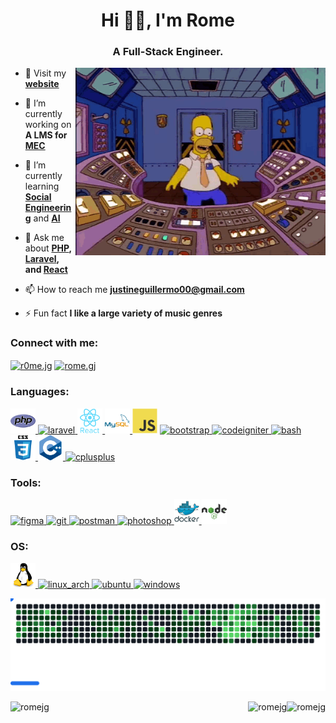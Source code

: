 <h1 align="center">Hi 👋🏾, I'm Rome</h1>
<h3 align="center">A Full-Stack Engineer.</h3>
<img align="right" alt="Coding" width="400" src="homer.gif">

-   🔗 Visit my **[website](https://portfolio-romejg.rf.gd)**

-   🔭 I’m currently working on **A LMS for [MEC](https://mec.ph/)**

-   🌱 I’m currently learning **[Social Engineering](https://www.amazon.com/Social-Engineering-Art-Human-Hacking/dp/0470639539)** and **[AI](https://huggingface.co/)**

-   💬 Ask me about **[PHP](https://php.org), [Laravel](https://laravel.com/), and [React](https://react.dev)**

-   📫 How to reach me **justineguillermo00@gmail.com**

-   ⚡ Fun fact **I like a large variety of music genres**

<h3 align="left">Connect with me:</h3>
<p align="left">
<a href="https://fb.com/r0me.jg" target="blank"><img align="center" src="https://raw.githubusercontent.com/rahuldkjain/github-profile-readme-generator/master/src/images/icons/Social/facebook.svg" alt="r0me.jg" height="30" width="40" /></a>
<a href="https://instagram.com/rome.gj" target="blank"><img align="center" src="https://raw.githubusercontent.com/rahuldkjain/github-profile-readme-generator/master/src/images/icons/Social/instagram.svg" alt="rome.gj" height="30" width="40" /></a>
  
</p>
<h3 align="left">Languages:</h3>
<p align="left">
  <a href="https://www.php.net" target="_blank" rel="noreferrer">
    <img
      src="https://raw.githubusercontent.com/devicons/devicon/master/icons/php/php-original.svg"
      alt="php"
      width="40"
      height="40"
    />
  </a>
  <a href="https://laravel.com/" target="_blank" rel="noreferrer">
    <img
      src="https://cdn.worldvectorlogo.com/logos/laravel-2.svg"
      alt="laravel"
      width="40"
      height="40"
    />
  </a>
  <a href="https://reactjs.org/" target="_blank" rel="noreferrer">
    <img
      src="https://raw.githubusercontent.com/devicons/devicon/master/icons/react/react-original-wordmark.svg"
      alt="react"
      width="40"
      height="40"
    />
  </a>
  <a
    href="https://developer.mozilla.org/en-US/docs/Web/JavaScript"
    target="_blank"
    rel="noreferrer"
  >
  <a href="https://www.mysql.com/" target="_blank" rel="noreferrer">
    <img
      src="https://raw.githubusercontent.com/devicons/devicon/master/icons/mysql/mysql-original-wordmark.svg"
      alt="mysql"
      width="40"
      height="40"
    />
  </a>
    <img
      src="https://raw.githubusercontent.com/devicons/devicon/master/icons/javascript/javascript-original.svg"
      alt="javascript"
      width="40"
      height="40"
    />
  </a>
  <a href="https://getbootstrap.com" target="_blank" rel="noreferrer">
    <img
      src="https://upload.wikimedia.org/wikipedia/commons/thumb/b/b2/Bootstrap_logo.svg/2560px-Bootstrap_logo.svg.png"
      alt="bootstrap"
      width="40"
      height="40"
    />
  </a>
  <a href="https://codeigniter.com" target="_blank" rel="noreferrer">
    <img
      src="https://cdn.worldvectorlogo.com/logos/codeigniter.svg"
      alt="codeigniter"
      width="40"
      height="40"
    />
  </a>
  <a href="https://www.gnu.org/software/bash/" target="_blank" rel="noreferrer">
    <img
      src="https://upload.wikimedia.org/wikipedia/commons/a/a3/Bash_Logo_White.svg"
      alt="bash"
      width="40"
      height="40"
    />
  </a>
  <a href="https://www.w3schools.com/css/" target="_blank" rel="noreferrer">
    <img
      src="https://raw.githubusercontent.com/devicons/devicon/master/icons/css3/css3-original-wordmark.svg"
      alt="css3"
      width="40"
      height="40"
    />
  </a>
  <a href="https://www.w3schools.com/cpp/" target="_blank" rel="noreferrer"> 
    <img src="https://raw.githubusercontent.com/devicons/devicon/master/icons/cplusplus/cplusplus-original.svg" alt="cplusplus" width="40" height="40"/> 
  </a>
   <a href="https://www.python.org/" target="_blank" rel="noreferrer"> 
    <img src="https://cdn3.iconfinder.com/data/icons/logos-and-brands-adobe/512/267_Python-512.png" alt="cplusplus" width="40" height="40"/> 
  </a>
</p>

<h3 align="left">Tools:</h3>
<p align="left">
  <a href="https://www.figma.com/" target="_blank" rel="noreferrer">
    <img
      src="https://www.vectorlogo.zone/logos/figma/figma-icon.svg"
      alt="figma"
      width="40"
      height="40"
    />
  </a>
<a href="https://git-scm.com/" target="_blank" rel="noreferrer">
    <img
      src="https://www.vectorlogo.zone/logos/git-scm/git-scm-icon.svg"
      alt="git"
      width="40"
      height="40"
    />
  </a>
  <a href="https://postman.com" target="_blank" rel="noreferrer"> 
    <img src="https://www.vectorlogo.zone/logos/getpostman/getpostman-icon.svg" alt="postman" width="40" height="40"/> 
  </a>
  <a href="https://www.photoshop.com/en" target="_blank" rel="noreferrer">
    <img
      src="https://upload.wikimedia.org/wikipedia/commons/thumb/a/af/Adobe_Photoshop_CC_icon.svg/1051px-Adobe_Photoshop_CC_icon.svg.png"
      alt="photoshop"
      width="40"
      height="40"
    />
  </a>
  <a href="https://www.docker.com/" target="_blank" rel="noreferrer">
    <img
      src="https://raw.githubusercontent.com/devicons/devicon/master/icons/docker/docker-original-wordmark.svg"
      alt="docker"
      width="40"
      height="40"
    />
  </a>
  <a href="https://nodejs.org" target="_blank" rel="noreferrer">
    <img
      src="https://raw.githubusercontent.com/devicons/devicon/master/icons/nodejs/nodejs-original-wordmark.svg"
      alt="nodejs"
      width="40"
      height="40"
    />
  </a>
</p>

<h3 align="left">OS:</h3>
<p>
  <a href="https://www.linux.org/" target="_blank" rel="noreferrer">
    <img
      src="https://raw.githubusercontent.com/devicons/devicon/master/icons/linux/linux-original.svg"
      alt="linux"
      width="40"
      height="40"
    />
  </a>
   <a href="https://archlinux.org/" target="_blank" rel="noreferrer">
    <img
      src="https://archlinux.org/static/favicon.png"
      alt="linux_arch"
      width="40"
      height="40"
    />
  </a>
   <a href="https://ubuntu.com/" target="_blank" rel="noreferrer">
    <img
      src="https://upload.wikimedia.org/wikipedia/commons/1/16/Ubuntu_and_Ubuntu_Server_Icon.png"
      alt="ubuntu"
      width="40"
      height="40"
    />
  </a>
  <a href="https://www.microsoft.com/en-us/windows/get-windows-11" target="_blank" rel="noreferrer">
    <img
      src="https://images-wixmp-ed30a86b8c4ca887773594c2.wixmp.com/i/91d52475-1788-4638-a5aa-d1eefcde9419/dgh683s-3b410b34-33b9-4265-a776-72aeea824000.png"
      alt="windows"
      width="40"
      height="40"
    />
  </a>
</p>


<!--
<a href="https://www.youtube.com/watch?v=dQw4w9WgXcQ" target="_blank"><img src="snake.svg"></a>
-->

<picture>
  <source
    media="(prefers-color-scheme: dark)"
    srcset="images/breakout-dark.svg"
  />
  <source
    media="(prefers-color-scheme: light)"
    srcset="images/breakout-light.svg"
  />
  <img alt="Breakout Game" src="images/breakout-dark.svg" />
</picture>

<div>
  <p>
    <img
      align="left"
      src="https://github-readme-stats-alpha-ten-19.vercel.app/api/top-langs/?username=romeJG&layout=compact&theme=merko&hide_border=true&count_private=true&include_all_commits=true"
      alt="romejg"
    />
  </p>
  <p>
    <img
      align="right"
      src="https://github-readme-stats-alpha-ten-19.vercel.app/api?username=romeJG&show_icons=true&theme=merko&hide_border=true&count_private=true&include_all_commits=true"
      alt="romejg"
    />
  </p>
</div>

<p><img align="right" src="https://github-profile-trophy.vercel.app/?username=romeJG&theme=matrix&no-frame=true&column=9" alt="romejg" /></p>
